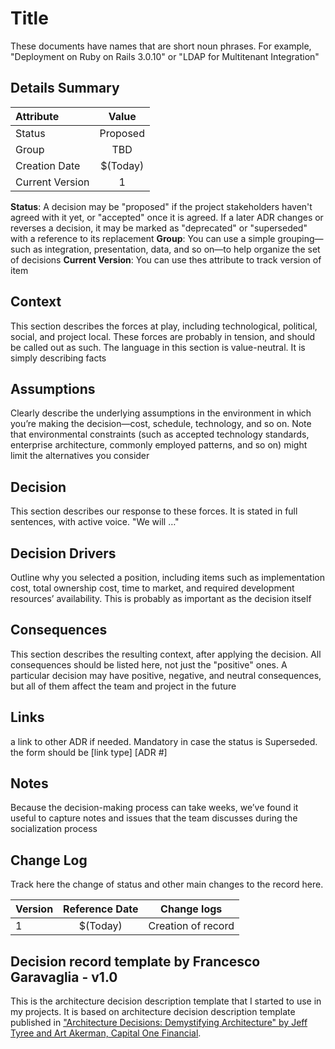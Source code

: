 # Title

These documents have names that are short noun phrases. For example, "Deployment on Ruby on Rails 3.0.10" or "LDAP for Multitenant Integration"

## Details Summary

| **Attribute**     | **Value** |
| :-----------------| :------: |
| Status            | Proposed |
| Group             | TBD |
| Creation Date     | $(Today) |
| Current Version   | 1 |

**Status**: A decision may be "proposed" if the project stakeholders haven't agreed with it yet, or "accepted" once it is agreed. If a later ADR changes or reverses a decision, it may be marked as "deprecated" or "superseded" with a reference to its replacement
**Group**: You can use a simple grouping—such as integration, presentation, data, and so on—to help organize the set of decisions
**Current Version**: You can use thes attribute to track version of item

## Context

This section describes the forces at play, including technological, political, social, and project local. These forces are probably in tension, and should be called out as such. The language in this section is value-neutral. It is simply describing facts

## Assumptions

Clearly describe the underlying assumptions in the environment in which you’re making the decision—cost, schedule, technology, and so on. Note that environmental constraints (such as accepted technology standards, enterprise architecture, commonly employed patterns, and so on) might limit the alternatives you consider

## Decision

This section describes our response to these forces. It is stated in full sentences, with active voice. "We will …"

## Decision Drivers

Outline why you selected a position, including items such as implementation cost, total ownership cost, time to market, and required development resources’ availability. This is probably as important as the decision itself

## Consequences

This section describes the resulting context, after applying the decision. All consequences should be listed here, not just the "positive" ones. A particular decision may have positive, negative, and neutral consequences, but all of them affect the team and project in the future

## Links

a link to other ADR if needed. Mandatory in case the status is Superseded. the form should be [link type] [ADR #]

## Notes

Because the decision-making process can take weeks, we’ve found it useful to capture notes and issues that the team discusses during the socialization process

## Change Log

Track here the change of status and other main changes to the record here.

| Version | Reference Date | Change logs |
| :---------------- | :------: | :----: |
| 1       | $(Today) | Creation of record |

## Decision record template by Francesco Garavaglia - v1.0

This is the architecture decision description template that I started to use in my projects.
It is based on architecture decision description template published in ["Architecture Decisions: Demystifying Architecture" by Jeff Tyree and Art Akerman, Capital One Financial](https://www.utdallas.edu/~chung/SA/zz-Impreso-architecture_decisions-tyree-05.pdf).
